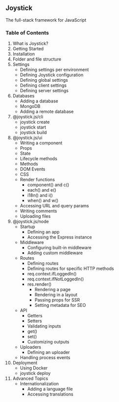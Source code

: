 ## Joystick

The full-stack framework for JavaScript


### Table of Contents
1. What is Joystick?
2. Getting Started
3. Installation
4. Folder and file structure
5. Settings
   - Defining settings per environment
   - Defining Joystick configuration
   - Defining global settings
   - Defining client settings
   - Defining server settings
6. Databases
   - Adding a database
   - MongoDB
   - Adding a remote database
7. @joystick.js/cli
   - joystick create
   - joystick start
   - joystick build
8. @joystick.js/ui
   - Writing a component
   - Props
   - State
   - Lifecycle methods
   - Methods
   - DOM Events
   - CSS
   - Render functions
     - component() and c()
     - each() and e()
     - i18n() and i() 
     - when() and w()
   - Accessing URL and query params
   - Writing comments
   - Uploading files
9. @joystick.js/node
   - Startup
     - Defining an app
     - Accessing the Express instance
   - Middleware
     - Configuring built-in middleware
     - Adding custom middleware
   - Routes
     - Defining routes
     - Defining routes for specific HTTP methods
     - req.context.ifLoggedIn()
     - req.context.ifNotLoggedIn()
     - res.render()
       - Rendering a page
       - Rendering in a layout 
       - Passing props for SSR
       - Setting metadata for SEO
   - API
     - Getters
     - Setters
     - Validating inputs
     - get()
     - set()
     - Customizing outputs
   - Uploaders
     - Defining an uploader
   - Handling process events
10. Deployment
    - Using Docker
    - joystick deploy
11. Advanced Topics
    - Internationalization
      - Adding a language file
      - Accessing translations
